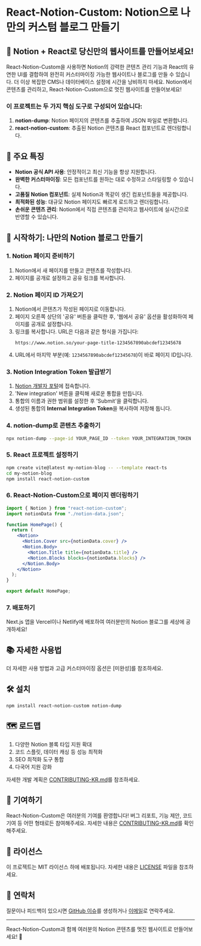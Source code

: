 # React-Notion-Custom: Notion으로 나만의 커스텀 블로그 만들기

## 🚀 Notion + React로 당신만의 웹사이트를 만들어보세요!

React-Notion-Custom을 사용하면 Notion의 강력한 콘텐츠 관리 기능과 React의 유연한 UI를 결합하여 완전히 커스터마이징 가능한 웹사이트나 블로그를 만들 수 있습니다. 더 이상 복잡한 CMS나 데이터베이스 설정에 시간을 낭비하지 마세요. Notion에서 콘텐츠를 관리하고, React-Notion-Custom으로 멋진 웹사이트를 만들어보세요!

### 이 프로젝트는 두 가지 핵심 도구로 구성되어 있습니다:

1. **notion-dump**: Notion 페이지의 콘텐츠를 추출하여 JSON 파일로 변환합니다.
2. **react-notion-custom**: 추출된 Notion 콘텐츠를 React 컴포넌트로 렌더링합니다.

## 🌟 주요 특징

- **Notion 공식 API 사용**: 안정적이고 최신 기능을 항상 지원합니다.
- **완벽한 커스터마이징**: 모든 컴포넌트를 원하는 대로 수정하고 스타일링할 수 있습니다.
- **고품질 Notion 컴포넌트**: 실제 Notion과 똑같이 생긴 컴포넌트들을 제공합니다.
- **최적화된 성능**: 대규모 Notion 페이지도 빠르게 로드하고 렌더링합니다.
- **손쉬운 콘텐츠 관리**: Notion에서 직접 콘텐츠를 관리하고 웹사이트에 실시간으로 반영할 수 있습니다.

## 🚀 시작하기: 나만의 Notion 블로그 만들기

### 1. Notion 페이지 준비하기

1. Notion에서 새 페이지를 만들고 콘텐츠를 작성합니다.
2. 페이지를 공개로 설정하고 공유 링크를 복사합니다.

### 2. Notion 페이지 ID 가져오기

1. Notion에서 콘텐츠가 작성된 페이지로 이동합니다.
2. 페이지 오른쪽 상단의 '공유' 버튼을 클릭한 후, '웹에서 공유' 옵션을 활성화하여 페이지를 공개로 설정합니다.
3. 링크를 복사합니다. URL은 다음과 같은 형식을 가집니다:
   ```
   https://www.notion.so/your-page-title-1234567890abcdef12345678
   ```
4. URL에서 마지막 부분(예: `1234567890abcdef12345678`)이 바로 페이지 ID입니다.

### 3. Notion Integration Token 발급받기

1. [Notion 개발자 포털](https://www.notion.so/my-integrations)에 접속합니다.
2. 'New integration' 버튼을 클릭해 새로운 통합을 만듭니다.
3. 통합의 이름과 권한 범위를 설정한 후 'Submit'을 클릭합니다.
4. 생성된 통합의 **Internal Integration Token**을 복사하여 저장해 둡니다.

### 4. notion-dump로 콘텐츠 추출하기

```bash
npx notion-dump --page-id YOUR_PAGE_ID --token YOUR_INTEGRATION_TOKEN
```

### 5. React 프로젝트 설정하기

```bash
npm create vite@latest my-notion-blog -- --template react-ts
cd my-notion-blog
npm install react-notion-custom
```

### 6. React-Notion-Custom으로 페이지 렌더링하기

```jsx
import { Notion } from "react-notion-custom";
import notionData from "./notion-data.json";

function HomePage() {
  return (
    <Notion>
      <Notion.Cover src={notionData.cover} />
      <Notion.Body>
        <Notion.Title title={notionData.title} />
        <Notion.Blocks blocks={notionData.blocks} />
      </Notion.Body>
    </Notion>
  );
}

export default HomePage;
```

### 7. 배포하기

Next.js 앱을 Vercel이나 Netlify에 배포하여 여러분만의 Notion 블로그를 세상에 공개하세요!

## 📚 자세한 사용법

더 자세한 사용 방법과 고급 커스터마이징 옵션은 [미완성]를 참조하세요.

## 🛠 설치

```bash
npm install react-notion-custom notion-dump
```

## 🗺 로드맵

1. 다양한 Notion 블록 타입 지원 확대
2. 코드 스플릿, 데이터 캐싱 등 성능 최적화
3. SEO 최적화 도구 통합
4. 다국어 지원 강화

자세한 개발 계획은 [CONTRIBUTING-KR.md](./CONTRIBUTING-KR.md)를 참조하세요.

## 🤝 기여하기

React-Notion-Custom은 여러분의 기여를 환영합니다! 버그 리포트, 기능 제안, 코드 기여 등 어떤 형태로든 참여해주세요. 자세한 내용은 [CONTRIBUTING-KR.md](./CONTRIBUTING-KR.md)를 확인해주세요.

## 📄 라이선스

이 프로젝트는 MIT 라이선스 하에 배포됩니다. 자세한 내용은 [LICENSE](./LICENSE) 파일을 참조하세요.

## 📮 연락처

질문이나 피드백이 있으시면 [GitHub 이슈](https://github.com/your-repo/react-notion-custom/issues)를 생성하거나 [이메일](tmdeoans@snu.ac.kr)로 연락주세요.

---

React-Notion-Custom과 함께 여러분의 Notion 콘텐츠를 멋진 웹사이트로 만들어보세요! 🎉
